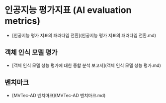 # 인공지능 평가지표 (AI evaluation metrics)

- [인공지능 평가 지표의 패러다임 전환](인공지능 평가 지표의 패러다임 전환.md)
## 객체 인식 모델 평가

- [객체 인식 모델 성능 평가에 대한 종합 분석 보고서](객체 인식 모델 성능 평가.md)
## 벤치마크

- [MVTec-AD 벤치마크](MVTec-AD 벤치마크.md)
